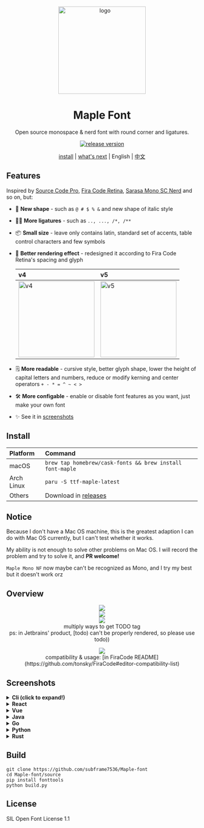 <br>

<p align="center">
  <img src="./img/head.svg" height="230" alt="logo">
</p>

<h1 align="center"> Maple Font </h1>

<p align="center">
Open source monospace & nerd font with round corner and ligatures.
</p>

<p align="center">
  <a href="https://github.com/subframe7536/Maple-font/releases">
    <img src="https://img.shields.io/github/v/release/subframe7536/Maple-font?display_name=tag" alt="release version">
  </a>
</p>

<p align="center">
  <a href="#install">install</a> |
  <a href="https://github.com/users/subframe7536/projects/1">what's next</a> |
  English |
  <a href="./README_CN.md">中文</a>
</p>



## Features

Inspired by [Source Code Pro](https://github.com/adobe-fonts/source-code-pro), [Fira Code Retina](https://github.com/tonsky/FiraCode), [Sarasa Mono SC Nerd](https://github.com/laishulu/Sarasa-Mono-SC-Nerd) and so on, but:

- 🎨 **New shape** - such as `@ # $ % &` and new shape of italic style
- 🤙🏻 **More ligatures** - such as `.., ..., /*, /**`
- 📦 **Small size** - leave only contains latin, standard set of accents, table control characters and few symbols
- 🦾 **Better rendering effect** - redesigned it according to Fira Code Retina's spacing and glyph

  | v4                                                     | v5                                                      |
  | :----------------------------------------------------- | :------------------------------------------------------ |
  | <img src="./img/sizechange.gif" height="200" alt="v4"> | <img src="./img/sizechange1.gif" height="200" alt="v5"> |

- 🗒 **More readable** - cursive style, better glyph shape, lower the height of capital letters and numbers, reduce or modify kerning and center operators `+ - * = ^ ~ < >`
- 🛠️ **More configable** - enable or disable font features as you want, just make your own font
- ✨ See it in [screenshots](#screenshots)



## Install


| Platform   | Command                                                                     |
| :--------- | :-------------------------------------------------------------------------- |
| macOS      | `brew tap homebrew/cask-fonts && brew install font-maple`                   |
| Arch Linux | `paru -S ttf-maple-latest`                                                 |
| Others     | Download in [releases](https://github.com/subframe7536/Maple-font/releases) |





## Notice


Because I don't have a Mac OS machine, this is the greatest adaption I can do with Mac OS currently, but I can't test whether it works.

My ability is not enough to solve other problems on Mac OS. I will record the problem and try to solve it, and **PR welcome!**

`Maple Mono NF` now maybe can't be recognized as Mono, and I try my best but it doesn't work orz


## Overview

<p align="center">
<img src="./img/base.png" /><br>
<img src="./img/ligature.png" /><br>
<img src="./img/ligature.gif"/><br>
multiply ways to get TODO tag<br>
ps: in Jetbrains' product, [todo) can't be properly rendered, so please use todo))<br>
</p>
<p align="center">
<img src="./img/option.png"/><br>
compatibility & usage: [in FiraCode README](https://github.com/tonsky/FiraCode#editor-compatibility-list)
</p>

## Screenshots

<details>
<summary><b>Cli (click to expand!)</b></summary>

![](img/code_sample/cli.webp)

</details>



<details>
<summary><b>React</b></summary>

![](img/code_sample/react.webp)

</details>



<details>
<summary><b>Vue</b></summary>

![](img/code_sample/vue.webp)

</details>


<details>
<summary><b>Java</b></summary>

![](img/code_sample/java.webp)

</details>


<details>
<summary><b>Go</b></summary>

![](img/code_sample/go.webp)

</details>


<details>
<summary><b>Python</b></summary>

![](img/code_sample/python.webp)

</details>


<details>
<summary><b>Rust</b></summary>

![](img/code_sample/rust.webp)


</details>


## Build

```
git clone https://github.com/subframe7536/Maple-font
cd Maple-font/source
pip install fonttools
python build.py
```

## License

SIL Open Font License 1.1
